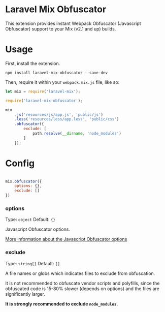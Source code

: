 # Laravel Mix Obfuscator
This extension provides instant Webpack Obfuscator (Javascript Obfuscator) support to your Mix (v2.1 and up) builds.

# Usage
First, install the extension.

```npm install laravel-mix-obfuscator --save-dev```

Then, require it within your `webpack.mix.js` file, like so:

```javascript
let mix = require('laravel-mix');

require('laravel-mix-obfuscator');

mix
    .js('resources/js/app.js', 'public/js')
    .less('resources/less/app.less', 'public/css')
    .obfuscator({
		exclude: [
			path.resolve(__dirname, 'node_modules')
		]
	});
```

# Config

```javascript

mix.obfuscator({
    options: {},
    exclude: []
})

```

### options
Type: `object` Default: `{}`

Javascript Obfuscator options.

[More information about the Javascript Obfuscator options](https://github.com/javascript-obfuscator/javascript-obfuscator#options)

### exclude
Type: `string[]` Default: `[]`

A file names or globs which indicates files to exclude from obfuscation.

It is not recommended to obfuscate vendor scripts and polyfills, since the obfuscated code is 15-80% slower (depends on options) and the files are significantly larger. 

**It is strongly recommended to exclude `node_modules`.**

